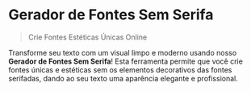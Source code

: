 # Gerador de Fontes Sem Serifa

> Crie Fontes Estéticas Únicas Online

Transforme seu texto com um visual limpo e moderno usando nosso **Gerador de Fontes Sem Serifa**! Esta ferramenta permite que você crie fontes únicas e estéticas sem os elementos decorativos das fontes serifadas, dando ao seu texto uma aparência elegante e profissional.
